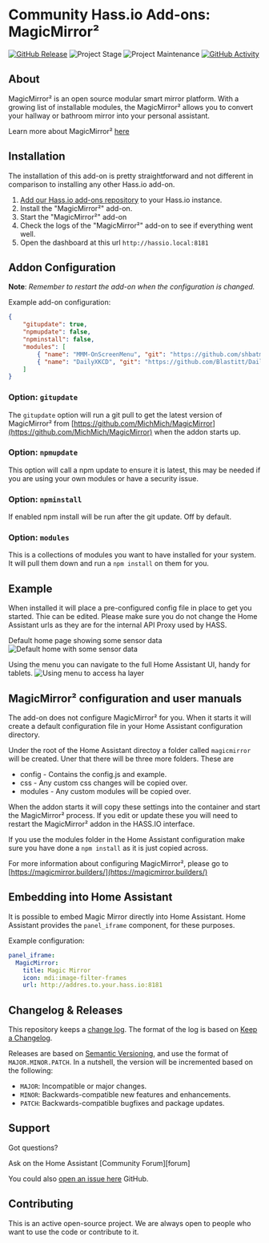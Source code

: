 # Community Hass.io Add-ons: MagicMirror²

[![GitHub Release][releases-shield]][releases]
![Project Stage][project-stage-shield]
![Project Maintenance][maintenance-shield]
[![GitHub Activity][commits-shield]][commits]

## About

MagicMirror² is an open source modular smart mirror platform. With a growing list 
of installable modules, the MagicMirror² allows you to convert your hallway or 
bathroom mirror into your personal assistant. 

Learn more about MagicMirror² [here](https://magicmirror.builders/)

## Installation

The installation of this add-on is pretty straightforward and not different in
comparison to installing any other Hass.io add-on.

1. [Add our Hass.io add-ons repository][repository] to your Hass.io instance.
1. Install the "MagicMirror²" add-on.
1. Start the "MagicMirror²" add-on
1. Check the logs of the "MagicMirror²" add-on to see if everything went well.
1. Open the dashboard at this url `http://hassio.local:8181`

## Addon Configuration

**Note**: _Remember to restart the add-on when the configuration is changed._

Example add-on configuration:

```json
{
    "gitupdate": true,
    "npmupdate": false,
    "npminstall": false,
    "modules": [
        { "name": "MMM-OnScreenMenu", "git": "https://github.com/shbatm/MMM-OnScreenMenu" },
        { "name": "DailyXKCD", "git": "https://github.com/Blastitt/DailyXKCD.git" }
    ]
}
```

### Option: `gitupdate`

The `gitupdate` option will run a git pull to get the latest version of MagicMirror² 
from [https://github.com/MichMich/MagicMirror](https://github.com/MichMich/MagicMirror) 
when the addon starts up. 

### Option: `npmupdate`

This option will call a npm update to ensure it is latest, this may be needed
if you are using your own modules or have a security issue. 

### Option: `npminstall`

If enabled npm install will be run after the git update. Off by default.

### Option: `modules`

This is a collections of modules you want to have installed for your system. It
will pull them down and run a `npm install` on them for you. 

## Example

When installed it will place a pre-configured config file in place to get you started. Thie
can be edited. Please make sure you do not change the Home Assistant urls as they are for
the internal API Proxy used by HASS.

Default home page showing some sensor data
![Default home with some sensor data](https://raw.githubusercontent.com/sytone/hassio-addons/master/magic_mirror/mm-home.png)

Using the menu you can navigate to the full Home Assistant UI, handy for tablets.
![Using menu to access ha layer](https://raw.githubusercontent.com/sytone/hassio-addons/master/magic_mirror/mm-ha-menu.png)


## MagicMirror² configuration and user manuals

The add-on does not configure MagicMirror² for you. When it starts it will create
a default configuration file in your Home Assistant configuration directory. 

Under the root of the Home Assistant directoy a folder called `magicmirror` will
be created. Uner that there will be three more folders. These are

* config - Contains the config.js and example. 
* css - Any custom css changes will be copied over. 
* modules - Any custom modules will be copied over.

When the addon starts it will copy these settings into the container and start the 
MagicMirror² process. If you edit or update these you will need to restart the
MagicMirror² addon in the HASS.IO interface.

If you use the modules folder in the Home Assistant configuration make sure you 
have done a `npm install` as it is just copied across. 

For more information about configuring MagicMirror², please go to 
[https://magicmirror.builders/](https://magicmirror.builders/)

## Embedding into Home Assistant

It is possible to embed Magic Mirror directly into Home Assistant.
Home Assistant provides the `panel_iframe` component, for these purposes.

Example configuration:

```yaml
panel_iframe:
  MagicMirror:
    title: Magic Mirror
    icon: mdi:image-filter-frames
    url: http://addres.to.your.hass.io:8181
```

## Changelog & Releases

This repository keeps a [change log](CHANGELOG.md). The format of the log
is based on [Keep a Changelog][keepchangelog].

Releases are based on [Semantic Versioning][semver], and use the format
of ``MAJOR.MINOR.PATCH``. In a nutshell, the version will be incremented
based on the following:

- ``MAJOR``: Incompatible or major changes.
- ``MINOR``: Backwards-compatible new features and enhancements.
- ``PATCH``: Backwards-compatible bugfixes and package updates.

## Support

Got questions?

Ask on the Home Assistant [Community Forum][forum]

You could also [open an issue here][issue] GitHub.

## Contributing

This is an active open-source project. We are always open to people who want to
use the code or contribute to it.

[commits-shield]: https://img.shields.io/github/commit-activity/y/sytone/hassio-addons.svg
[commits]: https://github.com/sytone/hassio-addons/commits/master
[sytone]: https://github.com/sytone
[home-assistant]: https://home-assistant.io
[issue]: https://github.com/sytone/hassio-addons/issues
[keepchangelog]: http://keepachangelog.com/en/1.0.0/
[license-shield]: https://img.shields.io/github/license/sytone/hassio-addons.svg
[maintenance-shield]: https://img.shields.io/maintenance/yes/2018.svg
[project-stage-shield]: https://img.shields.io/badge/project%20stage-experimental-yellow.svg
[releases-shield]: https://img.shields.io/github/release/sytone/hassio-addons.svg
[releases]: https://github.com/sytone/hassio-addons/releases
[repository]: https://github.com/sytone/hassio-addons
[semver]: http://semver.org/spec/v2.0.0.htm

